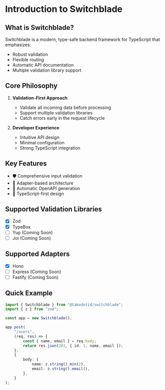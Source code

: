 # Introduction to Switchblade

## What is Switchblade?

Switchblade is a modern, type-safe backend framework for TypeScript that emphasizes:

- Robust validation
- Flexible routing
- Automatic API documentation
- Multiple validation library support

## Core Philosophy

1. **Validation-First Approach**

    - Validate all incoming data before processing
    - Support multiple validation libraries
    - Catch errors early in the request lifecycle

2. **Developer Experience**
    - Intuitive API design
    - Minimal configuration
    - Strong TypeScript integration

## Key Features

- 🛡️ Comprehensive input validation
- 🔀 Adapter-based architecture
- 📄 Automatic OpenAPI generation
- 🚀 TypeScript-first design

## Supported Validation Libraries

- [x] Zod
- [x] TypeBox
- [ ] Yup (Coming Soon)
- [ ] Joi (Coming Soon)

## Supported Adapters

- [x] Hono
- [ ] Express (Coming Soon)
- [ ] Fastify (Coming Soon)

## Quick Example

```typescript
import { Switchblade } from "@takodotid/switchblade";
import { z } from "zod";

const app = new Switchblade();

app.post(
    "/users",
    (req, res) => {
        const { name, email } = req.body;
        return res.json(201, { id: 1, name, email });
    },
    {
        body: {
            name: z.string().min(2),
            email: z.string().email(),
        },
    }
);
```
